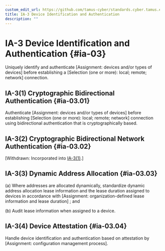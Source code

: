 ```yaml
---
custom_edit_url: https://github.com/tamus-cyber/standards.cyber.tamus.edu/tree/main/content/tamus.edu/TAMUS_profile.xml
title: IA-3 Device Identification and Authentication
description: ""
---
```


# IA-3 Device Identification and Authentication {#ia-03}

Uniquely identify and authenticate [Assignment: devices and/or types of devices] before establishing a [Selection (one or more): local; remote; network] connection.

## IA-3(1) Cryptographic Bidirectional Authentication {#ia-03.01}

Authenticate [Assignment: devices and/or types of devices] before establishing [Selection (one or more): local; remote; network] connection using bidirectional authentication that is cryptographically based.

## IA-3(2) Cryptographic Bidirectional Network Authentication {#ia-03.02}

[Withdrawn: Incorporated into [IA-3(1)](../ia/ia-03#ia-03.01).]

## IA-3(3) Dynamic Address Allocation {#ia-03.03}

(a) Where addresses are allocated dynamically, standardize dynamic address allocation lease information and the lease duration assigned to devices in accordance with [Assignment: organization-defined lease information and lease duration] ; and

(b) Audit lease information when assigned to a device.

## IA-3(4) Device Attestation {#ia-03.04}

Handle device identification and authentication based on attestation by [Assignment: configuration management process].

